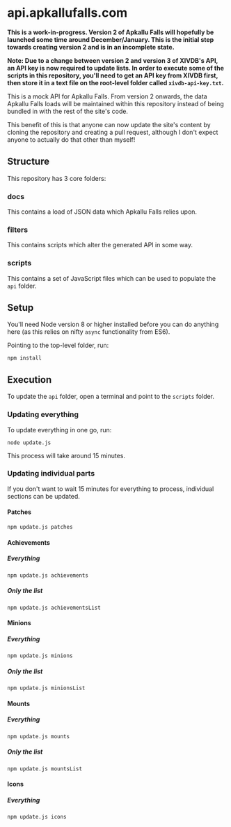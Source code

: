# api.apkallufalls.com

**This is a work-in-progress. Version 2 of Apkallu Falls will hopefully be launched some time around December/January. This is the initial step towards creating version 2 and is in an incomplete state.**

**Note: Due to a change between version 2 and version 3 of XIVDB's API, an API key is now required to update lists. In order to execute some of the scripts in this repository, you'll need to get an API key from XIVDB first, then store it in a text file on the root-level folder called `xivdb-api-key.txt`.**

This is a mock API for Apkallu Falls. From version 2 onwards, the data Apkallu Falls loads will be maintained within this repository instead of being bundled in with the rest of the site's code.

This benefit of this is that anyone can now update the site's content by cloning the repository and creating a pull request, although I don't expect anyone to actually do that other than myself!

## Structure

This repository has 3 core folders:

### docs

This contains a load of JSON data which Apkallu Falls relies upon.

### filters

This contains scripts which alter the generated API in some way.

### scripts

This contains a set of JavaScript files which can be used to populate the `api` folder.

## Setup

You'll need Node version 8 or higher installed before you can do anything here (as this relies on nifty `async` functionality from ES6).

Pointing to the top-level folder, run:

```
npm install
```

## Execution

To update the `api` folder, open a terminal and point to the `scripts` folder.

### Updating everything

To update everything in one go, run:

```
node update.js
```

This process will take around 15 minutes.

### Updating individual parts

If you don't want to wait 15 minutes for everything to process, individual sections can be updated.

#### Patches

```
npm update.js patches
```

#### Achievements

##### Everything
```
npm update.js achievements
```

##### Only the list
```
npm update.js achievementsList
```

#### Minions

##### Everything
```
npm update.js minions
```

##### Only the list
```
npm update.js minionsList
```

#### Mounts

##### Everything
```
npm update.js mounts
```

##### Only the list
```
npm update.js mountsList
```

#### Icons

##### Everything
```
npm update.js icons
```